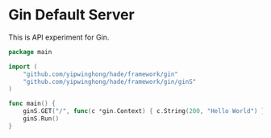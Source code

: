 # Gin Default Server

This is API experiment for Gin.

```go
package main

import (
	"github.com/yipwinghong/hade/framework/gin"
	"github.com/yipwinghong/hade/framework/gin/ginS"
)

func main() {
	ginS.GET("/", func(c *gin.Context) { c.String(200, "Hello World") })
	ginS.Run()
}
```
